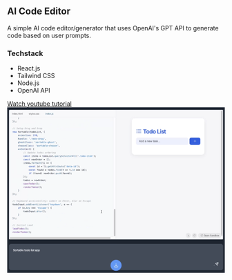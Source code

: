 ## AI Code Editor
A simple AI code editor/generator that uses OpenAI's GPT API to generate code based on user prompts.

### Techstack
- React.js
- Tailwind CSS
- Node.js
- OpenAI API

[Watch youtube tutorial](https://youtu.be/X_wD6coy92A?si=3xq5ODz1udBXc5Fw)
[![Watch on YouTube](preview.png)](https://youtu.be/X_wD6coy92A?si=3xq5ODz1udBXc5Fw)
